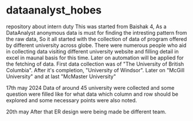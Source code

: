 # dataanalyst_hobes
repository about intern duty
This was started from Baishak 4, As a DataAnalyst anonymous data is must for finding the intresting pattern from the raw data, So it all started with the collection of data of program offered by different university across globe. There were numerous people who aid in collecting data visiting different university website and filling detail in excel in maunal basis for this time. Later on automation will be applied for the fetching of data.
First data collection was of "The University of British Columbia".
After it's completion, "University of Windsor".
Later on "McGill University" and at last "McMaster University"

17th may 2024
Data of around 45 university were collected and some question were filled like for what data which column and row should be explored and some necessary points were also noted.

20th may
After that ER design were being made be different team.
